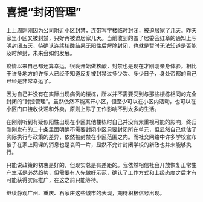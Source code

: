 # 喜提“封闭管理”


上上周刚刚因为公司附近小区封禁，连带写字楼临时封闭，被迫居家了几天。昨天家里小区又被封禁，只好再被迫居家几天。当前收到的盖了居委会红章的通知上写明封闭五天，待确认连续核酸结果无阳性后解除封闭，也就是暂时无法知道是否能及时解封，未来会如何发展。

疫情以来自己都还算幸运，很晚开始做核酸，封禁也是现在才刚刚亲身体验。相比于许多地方的许多人已经不知道反复被封禁过多少次、多少日子，身处帝都的自己已经是非常幸运了。

因为自己并没有在实际出现病例的楼栋，所以并不需要受到与那些楼栋相同的完全封闭的“封控管理”。虽然依然不能离开小区，但至少可以在小区内活动，也可以在小区门口接收快递和外卖，原则上除了工作影响不到太多的生活。

在刚刚听到有疑似阳性出现在小区其他楼栋时自己并没有太重视可能的影响，终归刚刚发布的二十条里面明确不需要封闭小区只要封闭所在单元，但显然自己低估了实际执行与政策的差异，依然被封禁在小区范围之内。而社交网络中许多学校宣布孩子在家上网课的消息也是哀鸣一片，显然不允许封闭学校的新政也并未能够执行。

只能说政策的初衷是好的，但现实总是有差距的。我依然相信社会开放恢复正常生产生活是必然趋势，但需要有人先做好示范，确认了工作方式和上级态度之后才有可能获得实际推广，在这之前只能等待。

继续静观广州、重庆、石家庄这些城市的表现，期待积极信号出现。
